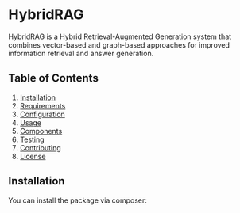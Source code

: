 # HybridRAG

HybridRAG is a Hybrid Retrieval-Augmented Generation system that combines vector-based and graph-based approaches for improved information retrieval and answer generation.

## Table of Contents

1. [Installation](#installation)
2. [Requirements](#requirements)
3. [Configuration](#configuration)
4. [Usage](#usage)
5. [Components](#components)
6. [Testing](#testing)
7. [Contributing](#contributing)
8. [License](#license)

## Installation

You can install the package via composer:
